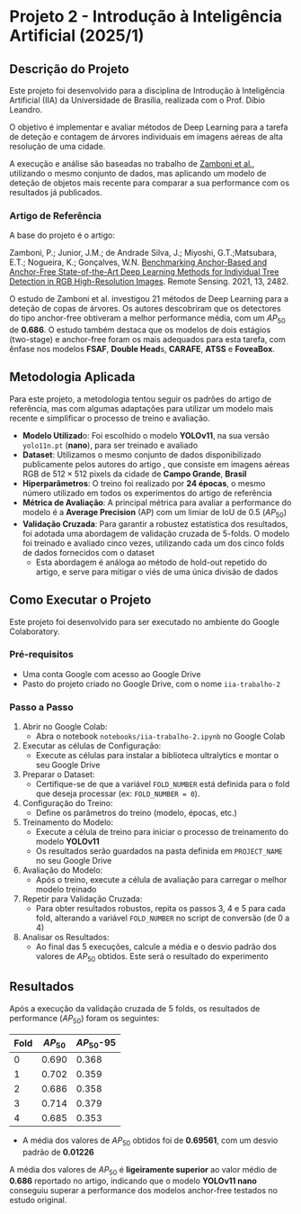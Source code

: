 # Projeto 2 - Introdução à Inteligência Artificial (2025/1)

## Descrição do Projeto

Este projeto foi desenvolvido para a disciplina de Introdução à Inteligência Artificial (IIA) da Universidade de Brasília, realizada com o Prof. Díbio Leandro. 

O objetivo é implementar e avaliar métodos de Deep Learning para a tarefa de deteção e contagem de árvores individuais em imagens aéreas de alta resolução de uma cidade.

A execução e análise são baseadas no trabalho de [Zamboni et al.](https://github.com/pedrozamboni/individual_urban_tree_crown_detection), utilizando o mesmo conjunto de dados, mas aplicando um modelo de deteção de objetos mais recente para comparar a sua performance com os resultados já publicados.

### Artigo de Referência

A base do projeto é o artigo:

Zamboni, P.; Junior, J.M.; de Andrade Silva, J.; Miyoshi, G.T.;Matsubara, E.T.; Nogueira, K.;
Gonçalves, W.N. [Benchmarking Anchor-Based and Anchor-Free State-of-the-Art Deep Learning
Methods for Individual Tree Detection in RGB High-Resolution Images](https://doi.org/10.3390/rs13132482). Remote Sensing. 2021, 13, 2482.

O estudo de Zamboni et al. investigou 21 métodos de Deep Learning para a deteção de copas de árvores. Os autores descobriram que os detectores do tipo anchor-free obtiveram a melhor performance média, com um $AP_{50}$ de **0.686**. O estudo também destaca que os modelos de dois estágios (two-stage) e anchor-free foram os mais adequados para esta tarefa, com ênfase nos modelos **FSAF**, **Double Head**s, **CARAFE**, **ATSS** e **FoveaBox**.

## Metodologia Aplicada

Para este projeto, a metodologia tentou seguir os padrões do artigo de referência, mas com algumas adaptações para utilizar um modelo mais recente e simplificar o processo de treino e avaliação.

- **Modelo Utilizad**o: Foi escolhido o modelo **YOLOv11**, na sua versão `yolo11n.pt` (**nano**), para ser treinado e avaliado
- **Dataset**: Utilizamos o mesmo conjunto de dados disponibilizado publicamente pelos autores do artigo , que consiste em imagens aéreas RGB de $512 \times 512$ pixels da cidade de **Campo Grande**, **Brasil**
- **Hiperparâmetros**: O treino foi realizado por **24 épocas**, o mesmo número utilizado em todos os experimentos do artigo de referência
- **Métrica de Avaliação**: A principal métrica para avaliar a performance do modelo é a **Average Precision** (AP) com um limiar de IoU de $0.5$ ($AP_{50}$)
- **Validação Cruzada**: Para garantir a robustez estatística dos resultados, foi adotada uma abordagem de validação cruzada de 5-folds. O modelo foi treinado e avaliado cinco vezes, utilizando cada um dos cinco folds de dados fornecidos com o dataset
  -  Esta abordagem é análoga ao método de hold-out repetido do artigo, e serve para mitigar o viés de uma única divisão de dados

## Como Executar o Projeto

Este projeto foi desenvolvido para ser executado no ambiente do Google Colaboratory.

### Pré-requisitos

- Uma conta Google com acesso ao Google Drive
- Pasto do projeto criado no Google Drive, com o nome `iia-trabalho-2`

### Passo a Passo
1. Abrir no Google Colab: 
   - Abra o notebook `notebooks/iia-trabalho-2.ipynb` no Google Colab
2. Executar as células de Configuração:
   - Execute as células para instalar a biblioteca ultralytics e montar o seu Google Drive
3. Preparar o Dataset:
   - Certifique-se de que a variável `FOLD_NUMBER` está definida para o fold que deseja processar (ex: `FOLD_NUMBER = 0`).
4. Configuração do Treino:
   - Define os parâmetros do treino (modelo, épocas, etc.)
5. Treinamento do Modelo:
   - Execute a célula de treino para iniciar o processo de treinamento do modelo **YOLOv11**
   - Os resultados serão guardados na pasta definida em `PROJECT_NAME` no seu Google Drive
6. Avaliação do Modelo:
   - Após o treino, execute a célula de avaliação para carregar o melhor modelo treinado
7. Repetir para Validação Cruzada:
   - Para obter resultados robustos, repita os passos 3, 4 e 5 para cada fold, alterando a variável `FOLD_NUMBER` no script de conversão (de 0 a 4)
8. Analisar os Resultados:
   - Ao final das 5 execuções, calcule a média e o desvio padrão dos valores de $AP_{50}$ obtidos. Este será o resultado do experimento

## Resultados
Após a execução da validação cruzada de 5 folds, os resultados de performance ($AP_{50}$) foram os seguintes:

| Fold | $AP_{50}$ | $AP_{50}\text{-}95$ |
|------|-------| ------|
| 0    | 0.690 | 0.368 |
| 1    | 0.702 | 0.359 |
| 2    | 0.686 | 0.358 |
| 3    | 0.714 | 0.379 |
| 4    | 0.685 | 0.353 |

- A média dos valores de $AP_{50}$ obtidos foi de **0.69561**, com um desvio padrão de **0.01226**

A média dos valores de $AP_{50}$ é **ligeiramente superior** ao valor médio de **0.686** reportado no artigo, indicando que o modelo **YOLOv11 nano** conseguiu superar a performance dos modelos anchor-free testados no estudo original.
